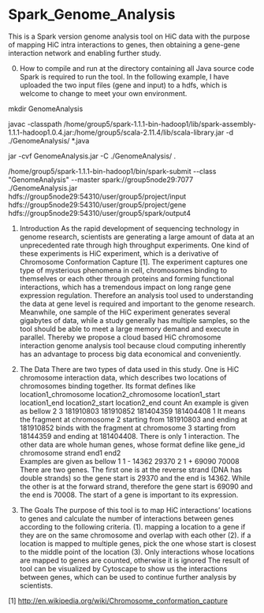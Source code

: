 # Spark_Genome_Analysis
This is a Spark version genome analysis tool on HiC data with the purpose of mapping HiC intra interactions to genes, then obtaining a gene-gene interaction network and enabling further study. 

0. How to compile and run at the directory containing all Java source code
Spark is required to run the tool. In the following example, I have uploaded the two input files (gene and input) to a hdfs, which is welcome to change to meet your own environment. 

  mkdir GenomeAnalysis

  javac -classpath /home/group5/spark-1.1.1-bin-hadoop1/lib/spark-assembly-1.1.1-hadoop1.0.4.jar:/home/group5/scala-2.11.4/lib/scala-library.jar -d ./GenomeAnalysis/ *.java

  jar -cvf GenomeAnalysis.jar -C ./GenomeAnalysis/ .

  /home/group5/spark-1.1.1-bin-hadoop1/bin/spark-submit --class "GenomeAnalysis" --master spark://group5node29:7077 ./GenomeAnalysis.jar hdfs://group5node29:54310/user/group5/project/input hdfs://group5node29:54310/user/group5/project/gene hdfs://group5node29:54310/user/group5/spark/output4

1. Introduction
As the rapid development of sequencing technology in genome research, scientists are generating a large amount of data at an unprecedented rate through high throughput experiments. One kind of these experiments is HiC experiment, which is a derivative of Chromosome Conformation Capture [1]. The experiment captures one type of mysterious phenomena in cell, chromosomes binding to themselves or each other through proteins and forming functional interactions, which has a tremendous impact on long range gene expression regulation. Therefore an analysis tool used to understanding the data at gene level is required and important to the genome research.
Meanwhile, one sample of the HiC experiment generates several gigabytes of data, while a study generally has multiple samples, so the tool should be able to meet a large memory demand and execute in parallel. Thereby we propose a cloud based HiC chromosome interaction genome analysis tool because cloud computing inherently has an advantage to process big data economical and conveniently. 

2. The Data
There are two types of data used in this study. One is HiC chromosome interaction data, which describes two locations of chromosomes binding together. Its format defines like
location1_chromosome 	location2_chromosome 	location1_start 		location1_end	location2_start		location2_end		count
An example is given as bellow
  2       3      181910803       181910852       181404359       181404408       1
It means the fragment at chromosome 2 starting from 181910803 and ending at 181910852 binds with the fragment at chromosome 3 starting from 18144359 and ending at 181404408. There is only 1 interaction. 
The other data are whole human genes, whose format define like
gene_id		chromosome		strand		end1		end2	
Examples are given as bellow
  1		1			-		14362   		29370
  2		1			+ 		69090		70008
There are two genes. The first one is at the reverse strand (DNA has double strands) so the gene start is 29370 and the end is 14362. While the other is at the forward strand, therefore the gene start is 69090 and the end is 70008. The start of a gene is important to its expression. 

3. The Goals
The purpose of this tool is to map HiC interactions’ locations to genes and calculate the number of interactions between genes according to the following criteria.
  (1).	mapping a location to a gene if they are on the same chromosome and overlap with each other
  (2).	if a location is mapped to multiple genes, pick the one whose start is closest to the middle point of the location
  (3).	Only interactions whose locations are mapped to genes are counted, otherwise it is ignored
The result of tool can be visualized by Cytoscape to show us the interactions between genes, which can be used to continue further analysis by scientists. 


[1] http://en.wikipedia.org/wiki/Chromosome_conformation_capture
